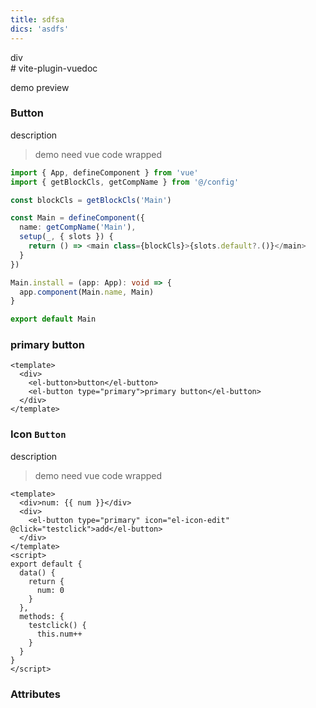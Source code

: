 ```yaml
---
title: sdfsa
dics: 'asdfs'
---
```


<div>div</div>
# vite-plugin-vuedoc

demo preview

### Button

description

> demo need vue code wrapped

```typescript test
import { App, defineComponent } from 'vue'
import { getBlockCls, getCompName } from '@/config'

const blockCls = getBlockCls('Main')

const Main = defineComponent({
  name: getCompName('Main'),
  setup(_, { slots }) {
    return () => <main class={blockCls}>{slots.default?.()}</main>
  }
})

Main.install = (app: App): void => {
  app.component(Main.name, Main)
}

export default Main
```

### primary button

```vue demo
<template>
  <div>
    <el-button>button</el-button>
    <el-button type="primary">primary button</el-button>
  </div>
</template>
```

### Icon `Button`

description

> demo need vue code wrapped

```vue
<template>
  <div>num: {{ num }}</div>
  <div>
    <el-button type="primary" icon="el-icon-edit" @click="testclick">add</el-button>
  </div>
</template>
<script>
export default {
  data() {
    return {
      num: 0
    }
  },
  methods: {
    testclick() {
      this.num++
    }
  }
}
</script>
```

### Attributes
